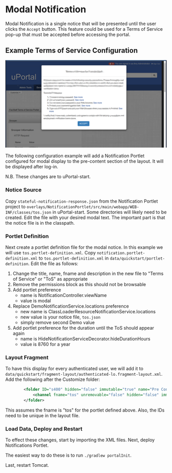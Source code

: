 # Modal Notification

Modal Notification is a single notice that will be presented until the user clicks the `Accept` button.
This feature could be used for a Terms of Service pop-up that must be accepted before
accessing the portal.

## Example Terms of Service Configuration

![Example](modal-tos-example.png)

The following configuration example will add a Notification Portlet configured for modal display to the 
pre-content section of the layout. It will be displayed after log-in.

N.B. These changes are to uPortal-start.

### Notice Source

Copy `stateful-notification-response.json` from the Notification Portlet project to
`overlays/NotificationPortlet/src/main/webapp/WEB-INF/classes/tos.json` in uPortal-start.
Some directories will likely need to be created. Edit the file with your desired modal text.
The important part is that the notice file is in the classpath.

### Portlet Definition

Next create a portlet definition file for the modal notice. In this example we will use
`tos.portlet-definition.xml`. Copy `notification.portlet-definition.xml` to `tos.portlet-definition.xml`
in `data/quickstart/portlet-definition`. Edit the file as follows:

1. Change the title, name, fname and description in the 
new file to "Terms of Service" or "ToS" as appropriate
2. Remove the permissions block as this should not be browsable
3. Add portlet preference
    - name is NotificationController.viewName
    - value is modal
4. Replace DemoNotificationService.locations preference
    - new name is ClassLoaderResourceNotificationService.locations
    - new value is your notice file, `tos.json` 
    - simply remove second Demo value
5. Add portlet preference for the duration until the ToS should appear again
    - name is HideNotificationServiceDecorator.hideDurationHours
    - value is 8760 for a year

### Layout Fragment

To have this display for every authenticated user, we will add it to 
`data/quickstart/fragment-layout/authenticated-lo.fragment-layout.xml`. Add the following after the Customize folder:

```xml
        <folder ID="s400" hidden="false" immutable="true" name="Pre Content folder" type="pre-content" unremovable="true">
            <channel fname="tos" unremovable="false" hidden="false" immutable="false" ID="n410"/>
        </folder>
```

This assumes the fname is "tos" for the portlet defined above.
Also, the IDs need to be unique in the layout file.

### Load Data, Deploy and Restart

To effect these changes, start by importing the XML files. Next, deploy Notifications Portlet.

The easiest way to do these is to run `./gradlew portalInit`.

Last, restart Tomcat.